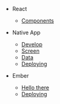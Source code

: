 - React
  - [Components](react-components.md)

- Native App
  - [Develop](native-develop.md)
  - [Screen](native-screen.md)
  - [Data](native-data.md)
  - [Deploying](native-deploy.md)

- Ember
  - [Hello there](ember-intro.md)
  - [Deploying](ember-deploy.md)
